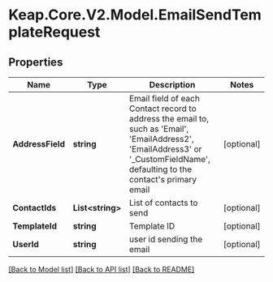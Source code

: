# Keap.Core.V2.Model.EmailSendTemplateRequest

## Properties

Name | Type | Description | Notes
------------ | ------------- | ------------- | -------------
**AddressField** | **string** | Email field of each Contact record to address the email to, such as &#39;Email&#39;, &#39;EmailAddress2&#39;, &#39;EmailAddress3&#39; or &#39;_CustomFieldName&#39;, defaulting to the contact&#39;s primary email | [optional] 
**ContactIds** | **List&lt;string&gt;** | List of contacts to send | [optional] 
**TemplateId** | **string** | Template ID | [optional] 
**UserId** | **string** | user id sending the email | [optional] 

[[Back to Model list]](../README.md#documentation-for-models) [[Back to API list]](../README.md#documentation-for-api-endpoints) [[Back to README]](../README.md)

